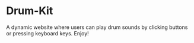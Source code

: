 # Drum-Kit
A dynamic website where users can play drum sounds by clicking buttons or pressing keyboard keys.
Enjoy!
